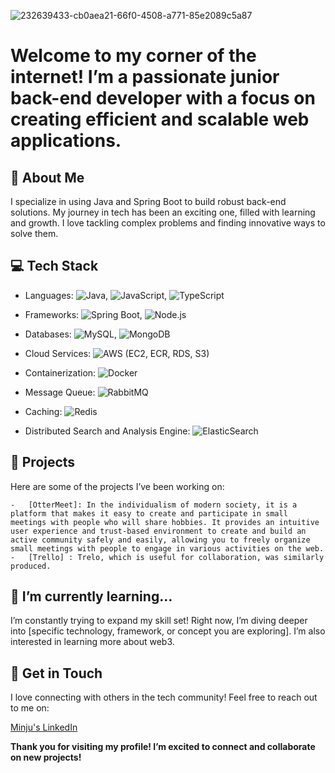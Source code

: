 
![232639433-cb0aea21-66f0-4508-a771-85e2089c5a87](https://github.com/user-attachments/assets/d66528ce-c08c-4c69-8a02-6f894aee664c)


# Welcome to my corner of the internet! I’m a passionate junior back-end developer with a focus on creating efficient and scalable web applications.

## 🚀 About Me

I specialize in using Java and Spring Boot to build robust back-end solutions. My journey in tech has been an exciting one, filled with learning and growth. I love tackling complex problems and finding innovative ways to solve them.

## 💻 Tech Stack

- Languages: 
 ![Java](https://img.shields.io/badge/Java-ED8B00?style=for-the-badge&logo=openjdk&logoColor=white), ![JavaScript](https://img.shields.io/badge/JavaScript-F7DF1E?style=for-the-badge&logo=JavaScript&logoColor=white), ![TypeScript](https://img.shields.io/badge/TypeScript-007ACC?style=for-the-badge&logo=typescript&logoColor=white)

- Frameworks: 
 ![Spring Boot](https://img.shields.io/badge/Spring-6DB33F?style=for-the-badge&logo=spring&logoColor=white), ![Node.js](https://img.shields.io/badge/Node.js-43853D?style=for-the-badge&logo=node.js&logoColor=white)

- Databases: 
 ![MySQL](https://img.shields.io/badge/MySQL-00000F?style=for-the-badge&logo=mysql&logoColor=white), ![MongoDB](https://img.shields.io/badge/MongoDB-4EA94B?style=for-the-badge&logo=mongodb&logoColor=white)

- Cloud Services: 
 ![AWS ](https://img.shields.io/badge/Amazon_AWS-FF9900?style=for-the-badge&logo=amazonaws&logoColor=whit) (EC2, ECR, RDS, S3)

- Containerization:
 ![Docker](https://img.shields.io/badge/docker-%230db7ed.svg?style=for-the-badge&logo=docker&logoColor=white)

- Message Queue: 
 ![RabbitMQ](https://img.shields.io/badge/rabbitmq-%23FF6600.svg?&style=for-the-badge&logo=rabbitmq&logoColor=white)

- Caching: 
 ![Redis](https://img.shields.io/badge/redis-%23DD0031.svg?&style=for-the-badge&logo=redis&logoColor=white)

- Distributed Search and Analysis Engine:
![ElasticSearch](https://img.shields.io/badge/-ElasticSearch-005571?style=for-the-badge&logo=elasticsearch)

## 🌟 Projects

Here are some of the projects I’ve been working on:

	-	[OtterMeet]: In the individualism of modern society, it is a platform that makes it easy to create and participate in small meetings with people who will share hobbies. It provides an intuitive user experience and trust-based environment to create and build an active community safely and easily, allowing you to freely organize small meetings with people to engage in various activities on the web.
 	- 	[Trello] : Trelo, which is useful for collaboration, was similarly produced.

## 🌱 I’m currently learning…

I’m constantly trying to expand my skill set! Right now, I’m diving deeper into [specific technology, framework, or concept you are exploring]. I’m also interested in learning more about web3.

## 💬 Get in Touch

I love connecting with others in the tech community! Feel free to reach out to me on:

[Minju's LinkedIn](www.linkedin.com/in/민주-김-721a8233a)
 

**Thank you for visiting my profile! I’m excited to connect and collaborate on new projects!**
